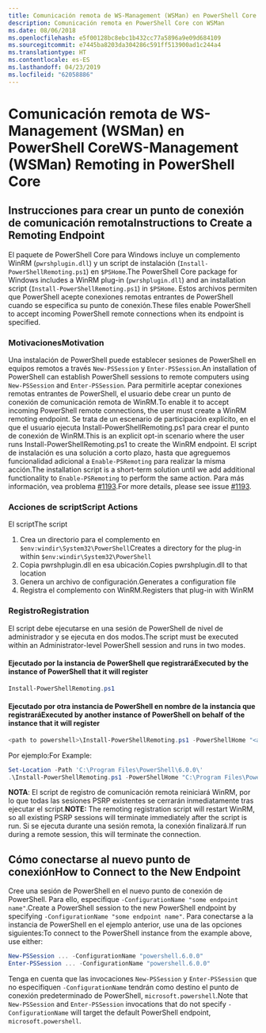 ```yaml
---
title: Comunicación remota de WS-Management (WSMan) en PowerShell Core
description: Comunicación remota en PowerShell Core con WSMan
ms.date: 08/06/2018
ms.openlocfilehash: e5f00128bc8ebc1b432cc77a5896a9e09d684109
ms.sourcegitcommit: e7445ba8203da304286c591ff513900ad1c244a4
ms.translationtype: HT
ms.contentlocale: es-ES
ms.lasthandoff: 04/23/2019
ms.locfileid: "62058886"
---
```

# <a name="ws-management-wsman-remoting-in-powershell-core"></a><span data-ttu-id="5b7af-103">Comunicación remota de WS-Management (WSMan) en PowerShell Core</span><span class="sxs-lookup"><span data-stu-id="5b7af-103">WS-Management (WSMan) Remoting in PowerShell Core</span></span>

## <a name="instructions-to-create-a-remoting-endpoint"></a><span data-ttu-id="5b7af-104">Instrucciones para crear un punto de conexión de comunicación remota</span><span class="sxs-lookup"><span data-stu-id="5b7af-104">Instructions to Create a Remoting Endpoint</span></span>

<span data-ttu-id="5b7af-105">El paquete de PowerShell Core para Windows incluye un complemento WinRM (`pwrshplugin.dll`) y un script de instalación (`Install-PowerShellRemoting.ps1`) en `$PSHome`.</span><span class="sxs-lookup"><span data-stu-id="5b7af-105">The PowerShell Core package for Windows includes a WinRM plug-in (`pwrshplugin.dll`) and an installation script (`Install-PowerShellRemoting.ps1`) in `$PSHome`.</span></span>
<span data-ttu-id="5b7af-106">Estos archivos permiten que PowerShell acepte conexiones remotas entrantes de PowerShell cuando se especifica su punto de conexión.</span><span class="sxs-lookup"><span data-stu-id="5b7af-106">These files enable PowerShell to accept incoming PowerShell remote connections when its endpoint is specified.</span></span>

### <a name="motivation"></a><span data-ttu-id="5b7af-107">Motivaciones</span><span class="sxs-lookup"><span data-stu-id="5b7af-107">Motivation</span></span>

<span data-ttu-id="5b7af-108">Una instalación de PowerShell puede establecer sesiones de PowerShell en equipos remotos a través `New-PSSession` y `Enter-PSSession`.</span><span class="sxs-lookup"><span data-stu-id="5b7af-108">An installation of PowerShell can establish PowerShell sessions to remote computers using `New-PSSession` and `Enter-PSSession`.</span></span>
<span data-ttu-id="5b7af-109">Para permitirle aceptar conexiones remotas entrantes de PowerShell, el usuario debe crear un punto de conexión de comunicación remota de WinRM.</span><span class="sxs-lookup"><span data-stu-id="5b7af-109">To enable it to accept incoming PowerShell remote connections, the user must create a WinRM remoting endpoint.</span></span>
<span data-ttu-id="5b7af-110">Se trata de un escenario de participación explícito, en el que el usuario ejecuta Install-PowerShellRemoting.ps1 para crear el punto de conexión de WinRM.</span><span class="sxs-lookup"><span data-stu-id="5b7af-110">This is an explicit opt-in scenario where the user runs Install-PowerShellRemoting.ps1 to create the WinRM endpoint.</span></span>
<span data-ttu-id="5b7af-111">El script de instalación es una solución a corto plazo, hasta que agreguemos funcionalidad adicional a `Enable-PSRemoting` para realizar la misma acción.</span><span class="sxs-lookup"><span data-stu-id="5b7af-111">The installation script is a short-term solution until we add additional functionality to `Enable-PSRemoting` to perform the same action.</span></span>
<span data-ttu-id="5b7af-112">Para más información, vea problema [#1193](https://github.com/PowerShell/PowerShell/issues/1193).</span><span class="sxs-lookup"><span data-stu-id="5b7af-112">For more details, please see issue [#1193](https://github.com/PowerShell/PowerShell/issues/1193).</span></span>

### <a name="script-actions"></a><span data-ttu-id="5b7af-113">Acciones de script</span><span class="sxs-lookup"><span data-stu-id="5b7af-113">Script Actions</span></span>

<span data-ttu-id="5b7af-114">El script</span><span class="sxs-lookup"><span data-stu-id="5b7af-114">The script</span></span>

1. <span data-ttu-id="5b7af-115">Crea un directorio para el complemento en `$env:windir\System32\PowerShell`</span><span class="sxs-lookup"><span data-stu-id="5b7af-115">Creates a directory for the plug-in within `$env:windir\System32\PowerShell`</span></span>
1. <span data-ttu-id="5b7af-116">Copia pwrshplugin.dll en esa ubicación.</span><span class="sxs-lookup"><span data-stu-id="5b7af-116">Copies pwrshplugin.dll to that location</span></span>
1. <span data-ttu-id="5b7af-117">Genera un archivo de configuración.</span><span class="sxs-lookup"><span data-stu-id="5b7af-117">Generates a configuration file</span></span>
1. <span data-ttu-id="5b7af-118">Registra el complemento con WinRM.</span><span class="sxs-lookup"><span data-stu-id="5b7af-118">Registers that plug-in with WinRM</span></span>

### <a name="registration"></a><span data-ttu-id="5b7af-119">Registro</span><span class="sxs-lookup"><span data-stu-id="5b7af-119">Registration</span></span>

<span data-ttu-id="5b7af-120">El script debe ejecutarse en una sesión de PowerShell de nivel de administrador y se ejecuta en dos modos.</span><span class="sxs-lookup"><span data-stu-id="5b7af-120">The script must be executed within an Administrator-level PowerShell session and runs in two modes.</span></span>

#### <a name="executed-by-the-instance-of-powershell-that-it-will-register"></a><span data-ttu-id="5b7af-121">Ejecutado por la instancia de PowerShell que registrará</span><span class="sxs-lookup"><span data-stu-id="5b7af-121">Executed by the instance of PowerShell that it will register</span></span>

```powershell
Install-PowerShellRemoting.ps1
```

#### <a name="executed-by-another-instance-of-powershell-on-behalf-of-the-instance-that-it-will-register"></a><span data-ttu-id="5b7af-122">Ejecutado por otra instancia de PowerShell en nombre de la instancia que registrará</span><span class="sxs-lookup"><span data-stu-id="5b7af-122">Executed by another instance of PowerShell on behalf of the instance that it will register</span></span>

```powershell
<path to powershell>\Install-PowerShellRemoting.ps1 -PowerShellHome "<absolute path to the instance's $PSHOME>"
```

<span data-ttu-id="5b7af-123">Por ejemplo:</span><span class="sxs-lookup"><span data-stu-id="5b7af-123">For Example:</span></span>

```powershell
Set-Location -Path 'C:\Program Files\PowerShell\6.0.0\'
.\Install-PowerShellRemoting.ps1 -PowerShellHome "C:\Program Files\PowerShell\6.0.0\"
```

<span data-ttu-id="5b7af-124">**NOTA**: El script de registro de comunicación remota reiniciará WinRM, por lo que todas las sesiones PSRP existentes se cerrarán inmediatamente tras ejecutar el script.</span><span class="sxs-lookup"><span data-stu-id="5b7af-124">**NOTE:** The remoting registration script will restart WinRM, so all existing PSRP sessions will terminate immediately after the script is run.</span></span> <span data-ttu-id="5b7af-125">Si se ejecuta durante una sesión remota, la conexión finalizará.</span><span class="sxs-lookup"><span data-stu-id="5b7af-125">If run during a remote session, this will terminate the connection.</span></span>

## <a name="how-to-connect-to-the-new-endpoint"></a><span data-ttu-id="5b7af-126">Cómo conectarse al nuevo punto de conexión</span><span class="sxs-lookup"><span data-stu-id="5b7af-126">How to Connect to the New Endpoint</span></span>

<span data-ttu-id="5b7af-127">Cree una sesión de PowerShell en el nuevo punto de conexión de PowerShell. Para ello, especifique `-ConfigurationName "some endpoint name"`.</span><span class="sxs-lookup"><span data-stu-id="5b7af-127">Create a PowerShell session to the new PowerShell endpoint by specifying `-ConfigurationName "some endpoint name"`.</span></span> <span data-ttu-id="5b7af-128">Para conectarse a la instancia de PowerShell en el ejemplo anterior, use una de las opciones siguientes:</span><span class="sxs-lookup"><span data-stu-id="5b7af-128">To connect to the PowerShell instance from the example above, use either:</span></span>

```powershell
New-PSSession ... -ConfigurationName "powershell.6.0.0"
Enter-PSSession ... -ConfigurationName "powershell.6.0.0"
```

<span data-ttu-id="5b7af-129">Tenga en cuenta que las invocaciones `New-PSSession` y `Enter-PSSession` que no especifiquen `-ConfigurationName` tendrán como destino el punto de conexión predeterminado de PowerShell, `microsoft.powershell`.</span><span class="sxs-lookup"><span data-stu-id="5b7af-129">Note that `New-PSSession` and `Enter-PSSession` invocations that do not specify `-ConfigurationName` will target the default PowerShell endpoint, `microsoft.powershell`.</span></span>